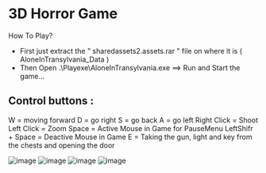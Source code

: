 # 3D Horror Game
How To Play?
- First just extract the " sharedassets2.assets.rar " file on where it is ( AloneInTransylvania_Data )
- Then Open .\Playexe\AloneInTransylvania.exe  ==> Run and Start the game...

 ## Control buttons :
   W = moving forward
   D = go right
   S = go back
   A = go left
   Right Click = Shoot
   Left Click = Zoom
   Space = Active Mouse in Game for PauseMenu
   LeftShifr + Space = Deactive Mouse in Game 
   E = Taking the gun, light and key from the chests and opening the door
   
![image](https://github.com/M-Amin-Kiani/Alone-in-Transylvania-Game/assets/100538655/3b6cfb42-216f-4920-82fc-958dfff8b0c4)
![image](https://github.com/M-Amin-Kiani/Alone-in-Transylvania-Game/assets/100538655/5c029360-8a73-42e7-a68f-8a6db829ff10)
![image](https://github.com/M-Amin-Kiani/Alone-in-Transylvania-Game/assets/100538655/71171546-a293-4900-9e95-56a457f2f47c)
![image](https://github.com/M-Amin-Kiani/Alone-in-Transylvania-Game/assets/100538655/778c97b8-045b-49ea-b43d-771bb224915d)
